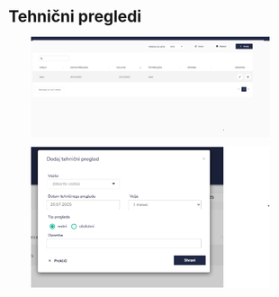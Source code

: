 # Tehnični pregledi



<figure><img src="../.gitbook/assets/image (247).png" alt=""><figcaption></figcaption></figure>

<figure><img src="../.gitbook/assets/image (248).png" alt=""><figcaption></figcaption></figure>
